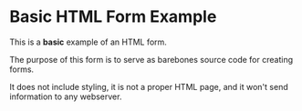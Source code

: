 # Basic HTML Form Example

This is a **basic** example of an HTML form.

The purpose of this form is to serve as barebones source code for creating
forms. 

It does not include styling, it is not a proper HTML page, and it won't
send information to any webserver.
